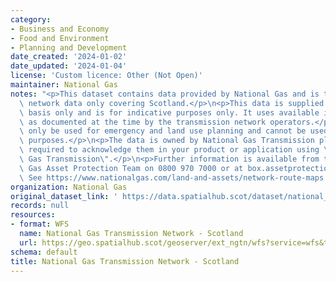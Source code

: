 ```yaml
---
category:
- Business and Economy
- Food and Environment
- Planning and Development
date_created: '2024-01-02'
date_updated: '2024-01-04'
license: 'Custom licence: Other (Not Open)'
maintainer: National Gas
notes: "<p>This dataset contains data provided by National Gas and is the gas transmission\
  \ network data only covering Scotland.</p>\n<p>This data is supplied on a best-effort\
  \ basis only and is for indicative purposes only. It uses available information\
  \ as documented at the time by the transmission network operators.</p>\n<p>It can\
  \ only be used for emergency and land use planning and cannot be used for commercial\
  \ purposes.</p>\n<p>The data is owned by National Gas Transmission plc and you are\
  \ required to acknowledge them in your product or application using \"\xA9 National\
  \ Gas Transmission\".</p>\n<p>Further information is available from the National\
  \ Gas Asset Protection Team on 0800 970 7000 or at box.assetprotection@nationalgas.com.\
  \ See https://www.nationalgas.com/land-and-assets/network-route-maps for more information</p>"
organization: National Gas
original_dataset_link: ' https://data.spatialhub.scot/dataset/national_gas_transmission_network'
records: null
resources:
- format: WFS
  name: National Gas Transmission Network - Scotland
  url: https://geo.spatialhub.scot/geoserver/ext_ngtn/wfs?service=wfs&typeName=ext_ngtn:pub_ngtn
schema: default
title: National Gas Transmission Network - Scotland
---
```

